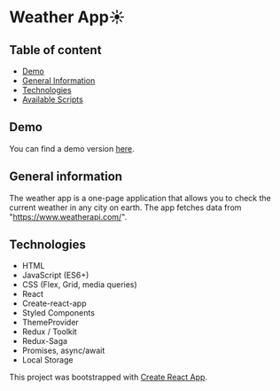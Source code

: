 # Weather App☀️
## Table of content

- [Demo](#demo)
- [General Information](#general-information)
- [Technologies](#technologies)
- [Available Scripts](#available-scripts)

## Demo

You can find a demo version [here](https://mizdebski77.github.io/Weather-React-Redux-App/).

## General information


The weather app is a one-page application that allows you to check the current weather in any city on earth. The app fetches data from "https://www.weatherapi.com/".


## Technologies

- HTML
- JavaScript (ES6+)
- CSS (Flex, Grid, media queries)
- React
- Create-react-app
- Styled Components
- ThemeProvider
- Redux / Toolkit
- Redux-Saga
- Promises, async/await
- Local Storage

This project was bootstrapped with [Create React App](https://github.com/facebook/create-react-app).

